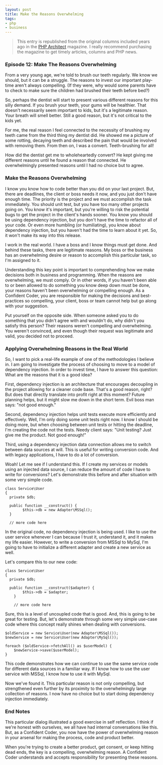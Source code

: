 ```yaml
---
layout: post
title: Make the Reasons Overwhelming
tags:
- php
- business
---
```

> This entry is republished from the original columns included years ago in the [PHP Architect](http://phparch.com) magazine.  I really recommend purchasing the magazine to get timely articles, columns and PHP news.

### Episode 12: Make The Reasons Overwhelming

From a very young age, we're told to brush our teeth regularly.  We know we should, but it can be a struggle.  The reasons to invest our important play-time aren't always compelling.  (If they were, why would some parents have to check to make sure the children had brushed their teeth before bed?)  

So, perhaps the dentist will start to present various different reasons for this silly demand.  If you brush your teeth, your gums will be healthier.  That doesn't necessarily seem important to kids, but it's a legitimate reason.  Your breath will smell better.  Still a good reason, but it's not critical to the kids yet.

For me, the real reason I feel connected to the necessity of brushing my teeth came from the third thing my dentist did.  He showed me a picture of some rotting, decaying teeth and described the pain that would be involved with removing them.  From then on, I was a convert.  Teeth-brushing for all!

How did the dentist get me to wholeheartedly convert?  He kept giving me different reasons until he found a reason that connected.  He overwhelmingly presented reasons until I had no choice but to agree.

### Make the Reasons Overwhelming

I know you know how to code better than you did on your last project.  But, there are deadlines, the client or boss needs it now, and you just don't have enough time.  The priority is the project and we must accomplish the task immediately.  You should unit test, but you have too many other projects going on.  You know it's important, but you're willing to risk the potential bugs to get the project in the client's hands sooner.  You know you should be using dependency injection, but you don't have the time to refactor all of your code.  Or even more humbling (or humiliating), you know about dependency injection, but you haven't had the time to learn about it yet.  So, it won't make its way into this release.

I work in the real world. I have a boss and I know things must get done.  And behind these tasks, there are legitimate reasons.  My boss or the business has an overwhelming desire or reason to accomplish this particular task, so I'm assigned to it.  

Understanding this key point is important to comprehending how we make decisions both in business and programming.  When the reasons are overwhelming, we must comply.  Or in other words, if you haven't been able to or been allowed to do something you know deep down must be done, your reasons haven't been overwhelming or compelling enough.  As a Confident Coder, you are responsible for making the decisions and best-practices so compelling, your client, boss or team cannot help but go along with your suggestion.  

Put yourself on the opposite side.  When someone asked you to do something that you didn't agree with and wouldn't do, why didn't you satisfy this person?  Their reasons weren't compelling and overwhelming.  You weren't convinced, and even though their request was legitimate and valid, you decided not to proceed.

### Applying Overwhelming Reasons in the Real World

So, I want to pick a real-life example of one of the methodologies I believe in.  I am going to investigate the process of choosing to move to a model of dependency injection.  In order to invest time, I have to answer this question: What are the reasons that it is a good idea?

First, dependency injection is an architecture that encourages decoupling in the project allowing for a cleaner code base.  That's a good reason, right?  But does that directly translate into profit right at this moment?  Future planning helps, but it might slow me down in the short term.  Evil boss man says: "not good enough."

Second, dependency injection helps unit tests execute more efficiently and effectively.  Well, I'm only doing some unit tests right now.  I know I should be doing more, but when choosing between unit tests or hitting the deadline, I'm creating the code not the tests.  Needy client says: "Unit testing?  Just give me the product.  Not good enough!"

Third, using a dependency injection data connection allows me to switch between data sources at will.  This is useful for writing conversion code.  And with legacy applications, I have to do a lot of conversion.  

Woah!  Let me see if I understand this.  If I create my services or models using an injected data source, I can reduce the amount of code I have to write for conversions?  Let's demonstrate this before and after situation with some very simple code.

```php?start_inline=1
class Service\User
{
  private $db;

  public function __construct() {
		$this->db = new Adapter\MSSql();
  }

  // more code here
```

In the original code, no dependency injection is being used.  I like to use the user service whenever I can because I trust it, understand it, and it makes my life easier.  However, to write a conversion from MSSql to MySql, I'm going to have to initialize a different adapter and create a new service as well.  

Let's compare this to our new code:

```php?start_inline=1
class Service\User
{
  private $db;

  public function __construct($adapter) {
		$this->db = $adapter;
	}

	// more code here
```

Sure, this is a level of uncoupled code that is good.  And, this is going to be great for testing.  But, let's demonstrate through some very simple use-case code where this concept really shines when dealing with conversions.

```php?start_inline=1
$oldService = new Service\User(new Adapter\MSSql());
$newService = new Service\User(new Adapter\MySql());

foreach ($oldService->fetchAll() as $userModel) {
	$newService->save($userModel);
}
```

This code demonstrates how we can continue to use the same service code for different data sources in a familiar way.  If I know how to use the user service with MSSql, I know how to use it with MySql.

Now we've found it.  This particular reason is not only compelling, but strengthened even further by its proximity to the overwhelmingly large collection of reasons.  I now have no choice but to start doing dependency injection immediately.

### End Notes

This particular dialog illustrated a good exercise in self reflection.  I think if we're honest with ourselves, we all have had internal conversations like this.  But, as a Confident Coder, you now have the power of overwhelming reason in your arsenal for making the process, code and product better.

When you're trying to create a better product, get consent, or keep hitting dead ends, the key is a compelling, overwhelming reason.  A Confident Coder understands and accepts responsibility for presenting these reasons.
